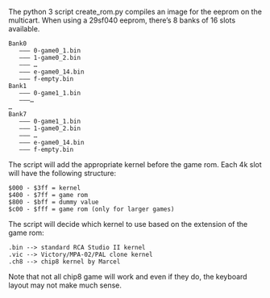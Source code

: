 The python 3 script create_rom.py compiles an image for the eeprom on the multicart. When using a 29sf040 eeprom, there’s 8 banks of 16 slots available.

```
Bank0
   ——— 0-game0_1.bin
   ——— 1-game0_2.bin
   ——— …
   ——— e-game0_14.bin
   ——— f-empty.bin
Bank1
   ——— 0-game1_1.bin
   ———…
…
Bank7
   ——— 0-game1_1.bin
   ——— 1-game0_2.bin
   ——— …
   ——— e-game0_14.bin
   ——— f-empty.bin
```

The script will add the appropriate kernel before the game rom. Each 4k slot will have the following structure:
```
$000 - $3ff = kernel
$400 - $7ff = game rom
$800 - $bff = dummy value
$c00 - $fff = game rom (only for larger games)
```

The script will decide which kernel to use based on the extension of the game rom:
```
.bin --> standard RCA Studio II kernel
.vic --> Victory/MPA-02/PAL clone kernel
.ch8 --> chip8 kernel by Marcel
```

Note that not all chip8 game will work and even if they do, the keyboard layout may not make much sense.
